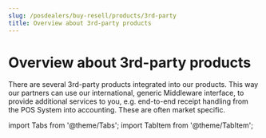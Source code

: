 ```yaml
---
slug: /posdealers/buy-resell/products/3rd-party
title: Overview about 3rd-party products
---
```


# Overview about 3rd-party products

There are several 3rd-party products integrated into our products. This way our partners can use our international, generic Middleware interface, to provide additional services to you, e.g. end-to-end receipt handling from the POS System into accounting. These are often market specific.

import Tabs from '@theme/Tabs';
import TabItem from '@theme/TabItem';


<!-- 
import ThirdPartiesAT from '../_markets/at/buy-resell/products/_third-parties.mdx';
import ThirdPartiesFR from '../_markets/fr/buy-resell/products/_third-parties.mdx';
import ThirdPartiesDE from '../_markets/de/buy-resell/products/_third-parties.mdx';

<Tabs groupId="market">

  <TabItem value="AT" label="Austria">
    <ThirdPartiesAT />
  </TabItem>

  <TabItem value="FR" label="France">
    <ThirdPartiesFR />
  </TabItem>

  <TabItem value="DE" label="Germany">
    <ThirdPartiesDE />
  </TabItem>

</Tabs>
<br /> -->